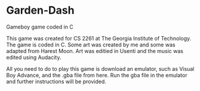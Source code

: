 # Garden-Dash
Gameboy game coded in C

This game was created for CS 2261 at The Georgia Institute of Technology. The game is coded in C. Some art was created by me and some was adapted from Harest Moon. Art was editied in Usenti and the music was edited using Audacity. 

All you need to do to play this game is download an emulator, such as Visual Boy Advance, and the .gba file from here. Run the gba file in the emulator and further instructions will be provided. 
